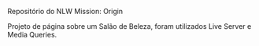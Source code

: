 Repositório do NLW Mission: Origin

Projeto de página sobre um Salão de Beleza, foram utilizados Live Server e Media Queries.

